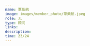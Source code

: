 ```yaml
---
name: 覃紫航
image: images/member_photo/覃紫航.jpeg
role: 无
type: 顾问
links:
description:
time: 23/24
---
```

